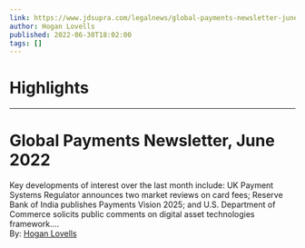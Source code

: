 ```yaml
---
link: https://www.jdsupra.com/legalnews/global-payments-newsletter-june-2022-4311494/
author: Hogan Lovells
published: 2022-06-30T18:02:00
tags: []
---
```

# Highlights


---
# Global Payments Newsletter, June 2022
Key developments of interest over the last month include: UK Payment Systems Regulator announces two market reviews on card fees; Reserve Bank of India publishes Payments Vision 2025; and U.S. Department of Commerce solicits public comments on digital asset technologies framework....  
By: [Hogan Lovells](https://www.jdsupra.com/profile/Hogan_Lovells/)